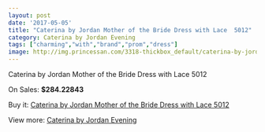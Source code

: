 ```yaml
---
layout: post
date: '2017-05-05'
title: "Caterina by Jordan Mother of the Bride Dress with Lace  5012"
category: Caterina by Jordan Evening
tags: ["charming","with","brand","prom","dress"]
image: http://img.princessan.com/3318-thickbox_default/caterina-by-jordan-mother-of-the-bride-dress-with-lace-5012.jpg
---
```

Caterina by Jordan Mother of the Bride Dress with Lace  5012

On Sales: **$284.22843**
<a href="https://www.princessan.com/en/caterina-by-jordan-evening/1541-caterina-by-jordan-mother-of-the-bride-dress-with-lace-5012.html"><amp-img layout="responsive" width="600" height="600" src="//img.princessan.com/3318-thickbox_default/caterina-by-jordan-mother-of-the-bride-dress-with-lace-5012.jpg" alt="Caterina by Jordan Mother of the Bride Dress with Lace  5012 0" /></a>
<a href="https://www.princessan.com/en/caterina-by-jordan-evening/1541-caterina-by-jordan-mother-of-the-bride-dress-with-lace-5012.html"><amp-img layout="responsive" width="600" height="600" src="//img.princessan.com/3319-thickbox_default/caterina-by-jordan-mother-of-the-bride-dress-with-lace-5012.jpg" alt="Caterina by Jordan Mother of the Bride Dress with Lace  5012 1" /></a>

Buy it: [Caterina by Jordan Mother of the Bride Dress with Lace  5012](https://www.princessan.com/en/caterina-by-jordan-evening/1541-caterina-by-jordan-mother-of-the-bride-dress-with-lace-5012.html "Caterina by Jordan Mother of the Bride Dress with Lace  5012")

View more: [Caterina by Jordan Evening](https://www.princessan.com/en/14-caterina-by-jordan-evening "Caterina by Jordan Evening")